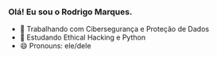 ### Olá! Eu sou o Rodrigo Marques.

- 🔭 Trabalhando com Cibersegurança e Proteção de Dados
- 🌱 Estudando Ethical Hacking e Python
- 😄 Pronouns: ele/dele
